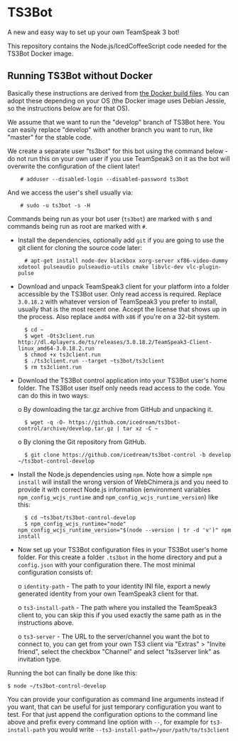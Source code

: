# TS3Bot

A new and easy way to set up your own TeamSpeak 3 bot!

This repository contains the Node.js/IcedCoffeeScript code needed for the TS3Bot Docker image.

## Running TS3Bot without Docker

Basically these instructions are derived from [the Docker build files](https://github.com/icedream/ts3bot-docker).
You can adopt these depending on your OS (the Docker image uses Debian Jessie, so the instructions below are for 
that OS).

We assume that we want to run the "develop" branch of TS3Bot here. You can easily replace "develop" with another branch you want to run, like "master" for the stable code.

We create a separate user "ts3bot" for this bot using the command below - do not run this on your own user if you use TeamSpeak3 on it as the bot will overwrite the configuration of the client later!

        # adduser --disabled-login --disabled-password ts3bot

And we access the user's shell usually via:

        # sudo -u ts3bot -s -H

Commands being run as your bot user (`ts3bot`) are marked with `$` and commands being run as root are marked with `#`.

- Install the dependencies, optionally add `git` if you are going to use the git client for cloning the source code later: 

        # apt-get install node-dev blackbox xorg-server xf86-video-dummy xdotool pulseaudio pulseaudio-utils cmake libvlc-dev vlc-plugin-pulse

- Download and unpack TeamSpeak3 client for your platform into a folder accessible by the TS3Bot user. Only read access is required. Replace `3.0.18.2` with whatever version of TeamSpeak3 you prefer to install, usually that is the most recent one. Accept the license that shows up in the process. Also replace `amd64` with `x86` if you're on a 32-bit system.

        $ cd ~
        $ wget -Ots3client.run http://dl.4players.de/ts/releases/3.0.18.2/TeamSpeak3-Client-linux_amd64-3.0.18.2.run
        $ chmod +x ts3client.run
        $ ./ts3client.run --target ~ts3bot/ts3client
        $ rm ts3client.run

- Download the TS3Bot control application into your TS3Bot user's home folder. The TS3Bot user itself only needs read access to the code. You can do this in two ways:

    o By downloading the tar.gz archive from GitHub and unpacking it.

        $ wget -q -O- https://github.com/icedream/ts3bot-control/archive/develop.tar.gz | tar xz -C ~

    o By cloning the Git repository from GitHub.
    
        $ git clone https://github.com/icedream/ts3bot-control -b develop ~/ts3bot-control-develop
        
- Install the Node.js dependencies using `npm`. Note how a simple `npm install` will install the wrong version of WebChimera.js and you need to provide it with correct Node.js information (environment variables `npm_config_wcjs_runtime` and `npm_config_wcjs_runtime_version`) like this:

        $ cd ~ts3bot/ts3bot-control-develop
        $ npm_config_wcjs_runtime="node" npm_config_wcjs_runtime_version="$(node --version | tr -d 'v')" npm install

- Now set up your TS3Bot configuration files in your TS3Bot user's home folder. For this create a folder `.ts3bot` in the home directory and put a `config.json` with your configuration there. The most minimal configuration consists of:

    o `identity-path` - The path to your identity INI file, export a newly generated identity from your own TeamSpeak3 client for that.

    o `ts3-install-path` - The path where you installed the TeamSpeak3 client to, you can skip this if you used exactly the same path as in the instructions above.

    o `ts3-server` - The URL to the server/channel you want the bot to connect to, you can get from your own TS3 client via "Extras" > "Invite friend", select the checkbox "Channel" and select "ts3server link" as invitation type.

Running the bot can finally be done like this:

    $ node ~/ts3bot-control-develop

You can provide your configuration as command line arguments instead if you want, that can be useful for just temporary configuration you want to test. For that just append the configuration options to the command line above and prefix every command line option with `--`, for example for `ts3-install-path` you would write `--ts3-install-path=/your/path/to/ts3client`
